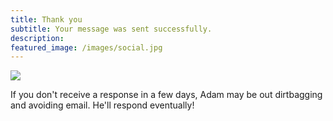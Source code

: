 ```yaml
---
title: Thank you
subtitle: Your message was sent successfully.
description: 
featured_image: /images/social.jpg
---
```


![](/images/demo/about.jpg)

If you don't receive a response in a few days, Adam may be out dirtbagging and avoiding email. He'll respond eventually!